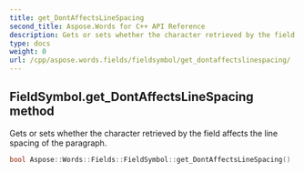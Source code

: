 ```yaml
---
title: get_DontAffectsLineSpacing
second_title: Aspose.Words for C++ API Reference
description: Gets or sets whether the character retrieved by the field affects the line spacing of the paragraph. 
type: docs
weight: 0
url: /cpp/aspose.words.fields/fieldsymbol/get_dontaffectslinespacing/
---
```

## FieldSymbol.get_DontAffectsLineSpacing method


Gets or sets whether the character retrieved by the field affects the line spacing of the paragraph.

```cpp
bool Aspose::Words::Fields::FieldSymbol::get_DontAffectsLineSpacing()
```

